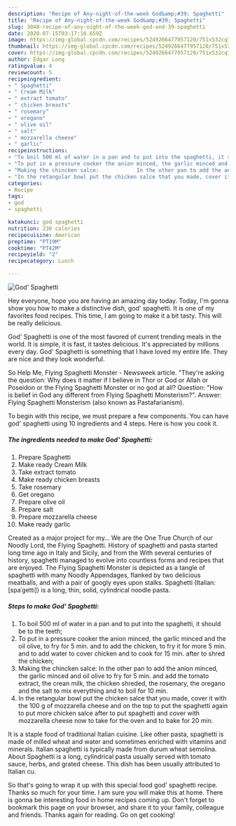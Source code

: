 ```yaml
---
description: "Recipe of Any-night-of-the-week God&amp;#39; Spaghetti"
title: "Recipe of Any-night-of-the-week God&amp;#39; Spaghetti"
slug: 3048-recipe-of-any-night-of-the-week-god-and-39-spaghetti
date: 2020-07-15T03:17:10.659Z
image: https://img-global.cpcdn.com/recipes/5249266477957120/751x532cq70/god-spaghetti-recipe-main-photo.jpg
thumbnail: https://img-global.cpcdn.com/recipes/5249266477957120/751x532cq70/god-spaghetti-recipe-main-photo.jpg
cover: https://img-global.cpcdn.com/recipes/5249266477957120/751x532cq70/god-spaghetti-recipe-main-photo.jpg
author: Edgar Long
ratingvalue: 4
reviewcount: 5
recipeingredient:
- " Spaghetti"
- " Cream Milk"
- " extract tomato"
- " chicken breasts"
- " rosemary"
- " oregano"
- " olive oil"
- " salt"
- " mozzarella cheese"
- " garlic"
recipeinstructions:
- "To boil 500 ml of water in a pan and to put into the spaghetti, it should be to the teeth;"
- "To put in a pressure cooker the anion minced, the garlic minced and the oil olive, to fry for 5 min. and to add the chicken, to fry it for more 5 min. and to add water to cover chicken and to cook for 15 min. after to shred the chicken;"
- "Making the chincken salce:            In the other pan to add the anion minced, the garlic minced and oil olive to fry for 5 min. and add the tomato extract, the crean milk, the chicken shreded, the rosemary, the oregano and the salt to mix everything and to boil for 10 min."
- "In the retangular bowl put the chicken salce that you made, cover it with the 100 g of mozzarella cheese and  on the top to put the spaghetti again to put more chicken salce after to put spaghetti and cover with mozzarella cheese now to take for the oven and to bake for 20 min."
categories:
- Recipe
tags:
- god
- spaghetti

katakunci: god spaghetti 
nutrition: 230 calories
recipecuisine: American
preptime: "PT19M"
cooktime: "PT42M"
recipeyield: "2"
recipecategory: Lunch

---
```



![God&#39; Spaghetti](https://img-global.cpcdn.com/recipes/5249266477957120/751x532cq70/god-spaghetti-recipe-main-photo.jpg)

Hey everyone, hope you are having an amazing day today. Today, I'm gonna show you how to make a distinctive dish, god&#39; spaghetti. It is one of my favorites food recipes. This time, I am going to make it a bit tasty. This will be really delicious.

God&#39; Spaghetti is one of the most favored of current trending meals in the world. It is simple, it is fast, it tastes delicious. It's appreciated by millions every day. God&#39; Spaghetti is something that I have loved my entire life. They are nice and they look wonderful.

So Help Me, Flying Spaghetti Monster - Newsweek article. &#34;They&#39;re asking the question: Why does it matter if I believe in Thor or God or Allah or Poseidon or the Flying Spaghetti Monster or no god at all? Question: &#34;How is belief in God any different from Flying Spaghetti Monsterism?&#34;. Answer: Flying Spaghetti Monsterism (also known as Pastafarianism).


To begin with this recipe, we must prepare a few components. You can have god&#39; spaghetti using 10 ingredients and 4 steps. Here is how you cook it.

<!--inarticleads1-->

##### The ingredients needed to make God&#39; Spaghetti:

1. Prepare  Spaghetti
1. Make ready  Cream Milk
1. Take  extract tomato
1. Make ready  chicken breasts
1. Take  rosemary
1. Get  oregano
1. Prepare  olive oil
1. Prepare  salt
1. Prepare  mozzarella cheese
1. Make ready  garlic


Created as a major project for my… We are the One True Church of our Noodly Lord, the Flying Spaghetti. History of spaghetti and pasta started long time ago in Italy and Sicily, and from the With several centuries of history, spaghetti managed to evolve into countless forms and recipes that are enjoyed. The Flying Spaghetti Monster is depicted as a tangle of spaghetti with many Noodly Appendages, flanked by two delicious meatballs, and with a pair of googly eyes upon stalks. Spaghetti (Italian: [spaˈɡetti]) is a long, thin, solid, cylindrical noodle pasta. 

<!--inarticleads2-->

##### Steps to make God&#39; Spaghetti:

1. To boil 500 ml of water in a pan and to put into the spaghetti, it should be to the teeth;
1. To put in a pressure cooker the anion minced, the garlic minced and the oil olive, to fry for 5 min. and to add the chicken, to fry it for more 5 min. and to add water to cover chicken and to cook for 15 min. after to shred the chicken;
1. Making the chincken salce:            In the other pan to add the anion minced, the garlic minced and oil olive to fry for 5 min. and add the tomato extract, the crean milk, the chicken shreded, the rosemary, the oregano and the salt to mix everything and to boil for 10 min.
1. In the retangular bowl put the chicken salce that you made, cover it with the 100 g of mozzarella cheese and  on the top to put the spaghetti again to put more chicken salce after to put spaghetti and cover with mozzarella cheese now to take for the oven and to bake for 20 min.


It is a staple food of traditional Italian cuisine. Like other pasta, spaghetti is made of milled wheat and water and sometimes enriched with vitamins and minerals. Italian spaghetti is typically made from durum wheat semolina. About Spaghetti is a long, cylindrical pasta usually served with tomato sauce, herbs, and grated cheese. This dish has been usually attributed to Italian cu. 

So that's going to wrap it up with this special food god&#39; spaghetti recipe. Thanks so much for your time. I am sure you will make this at home. There is gonna be interesting food in home recipes coming up. Don't forget to bookmark this page on your browser, and share it to your family, colleague and friends. Thanks again for reading. Go on get cooking!

